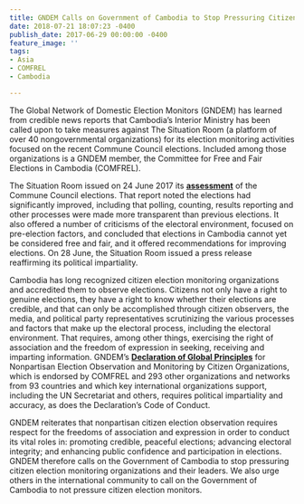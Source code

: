 ```yaml
---
title: GNDEM Calls on Government of Cambodia to Stop Pressuring Citizen Election Observers
date: 2018-07-21 18:07:23 -0400
publish_date: 2017-06-29 00:00:00 -0400
feature_image: ''
tags:
- Asia
- COMFREL
- Cambodia

---
```

The Global Network of Domestic Election Monitors (GNDEM) has learned from credible news reports that Cambodia’s Interior Ministry has been called upon to take measures against The Situation Room (a platform of over 40 nongovernmental organizations) for its election monitoring activities focused on the recent Commune Council elections. Included among those organizations is a GNDEM member, the Committee for Free and Fair Elections in Cambodia (COMFREL).

The Situation Room issued on 24 June 2017 its [**assessment**](https://www.comfrel.org/eng/index.php?option=com_content&view=article&id=821:statement-overall-and-ultimate-assessment-on-commune-council-election-for-the-4th-mandate-restrictions-on-political-freedom-and-limits-to-fairness-but-improved-election-management-&catid=188:other) of the Commune Council elections. That report noted the elections had significantly improved, including that polling, counting, results reporting and other processes were made more transparent than previous elections. It also offered a number of criticisms of the electoral environment, focused on pre-election factors, and concluded that elections in Cambodia cannot yet be considered free and fair, and it offered recommendations for improving elections. On 28 June, the Situation Room issued a press release reaffirming its political impartiality.

Cambodia has long recognized citizen election monitoring organizations and accredited them to observe elections. Citizens not only have a right to genuine elections, they have a right to know whether their elections are credible, and that can only be accomplished through citizen observers, the media, and political party representatives scrutinizing the various processes and factors that make up the electoral process, including the electoral environment. That requires, among other things, exercising the right of association and the freedom of expression in seeking, receiving and imparting information. GNDEM’s [**Declaration of Global Principles**](http://www.gndem.org/sites/default/files/declaration/Declaration_of_Global_Principles_0.pdf) for Nonpartisan Election Observation and Monitoring by Citizen Organizations, which is endorsed by COMFREL and 293 other organizations and networks from 93 countries and which key international organizations support, including the UN Secretariat and others, requires political impartiality and accuracy, as does the Declaration’s Code of Conduct.

GNDEM reiterates that nonpartisan citizen election observation requires respect for the freedoms of association and expression in order to conduct its vital roles in: promoting credible, peaceful elections; advancing electoral integrity; and enhancing public confidence and participation in elections. GNDEM therefore calls on the Government of Cambodia to stop pressuring citizen election monitoring organizations and their leaders. We also urge others in the international community to call on the Government of Cambodia to not pressure citizen election monitors.